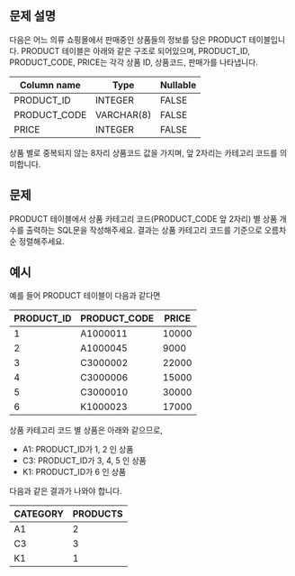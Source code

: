 ## 문제 설명
다음은 어느 의류 쇼핑몰에서 판매중인 상품들의 정보를 담은 PRODUCT 테이블입니다. PRODUCT 테이블은 아래와 같은 구조로 되어있으며, PRODUCT_ID, PRODUCT_CODE, PRICE는 각각 상품 ID, 상품코드, 판매가를 나타냅니다.

|Column name|	Type|	Nullable|
|-|-|-|
|PRODUCT_ID|	INTEGER|	FALSE|
|PRODUCT_CODE|	VARCHAR(8)|	FALSE|
|PRICE|	INTEGER|	FALSE|

상품 별로 중복되지 않는 8자리 상품코드 값을 가지며, 앞 2자리는 카테고리 코드를 의미합니다.

## 문제
PRODUCT 테이블에서 상품 카테고리 코드(PRODUCT_CODE 앞 2자리) 별 상품 개수를 출력하는 SQL문을 작성해주세요. 결과는 상품 카테고리 코드를 기준으로 오름차순 정렬해주세요.

## 예시
예를 들어 PRODUCT 테이블이 다음과 같다면

|PRODUCT_ID|	PRODUCT_CODE|	PRICE|
|-|-|-|
|1|	A1000011|	10000|
|2|	A1000045|	9000|
|3|	C3000002|	22000|
|4|	C3000006|	15000|
|5|	C3000010|	30000|
|6|	K1000023|	17000|

상품 카테고리 코드 별 상품은 아래와 같으므로,

- A1: PRODUCT_ID가 1, 2 인 상품
- C3: PRODUCT_ID가 3, 4, 5 인 상품
- K1: PRODUCT_ID가 6 인 상품

다음과 같은 결과가 나와야 합니다.

|CATEGORY|	PRODUCTS|
|-|-|
|A1|	2|
|C3|	3|
|K1|	1|